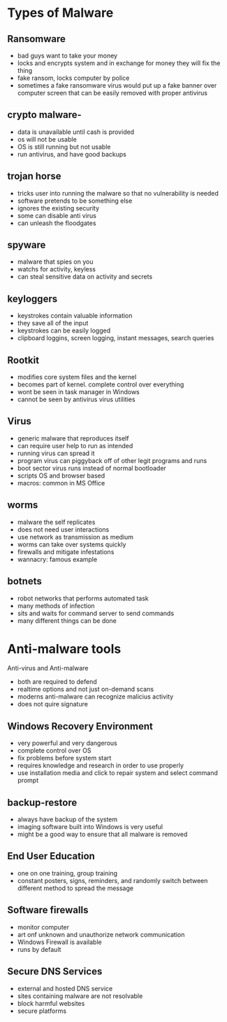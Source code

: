 # Types of Malware
## Ransomware
-  bad guys want to take your money
- locks and encrypts system and in exchange for money they will fix the thing
- fake ransom, locks computer by police
-  sometimes a fake ransomware virus would put up a fake banner over computer screen that can be easily removed with proper antivirus
## crypto malware-
- data is unavailable until cash is provided
-  os will not be usable
- OS is still running but not usable
- run antivirus, and have good backups
## trojan horse
- tricks user into running the malware so that no vulnerability is needed
- software pretends to be something else
- ignores the existing security
- some can disable anti virus
- can unleash the floodgates
## spyware
- malware that spies on you
-  watchs for activity, keyless
- can steal sensitive data on activity and secrets
## keyloggers
- keystrokes contain valuable information
- they save all of the input
- keystrokes can be easily logged
- clipboard loggins, screen logging, instant messages, search queries
## Rootkit
- modifies core system files and the kernel
- becomes part of kernel. complete control over everything
- wont be seen in task manager in Windows
- cannot be seen by antivirus virus utilities
## Virus
- generic malware that reproduces itself
- can require user help to run as intended
- running virus can spread it
- program virus can piggyback off of other legit programs and runs
- boot sector virus runs instead of normal bootloader
- scripts OS and browser based
- macros: common in MS Office
## worms
- malware the self replicates
- does not need user interactions
- use network as transmission as medium
- worms can take over systems quickly
- firewalls and mitigate  infestations
- wannacry: famous example
## botnets
- robot networks that performs automated task
- many methods of infection
- sits and waits for command server to send commands
- many different things can be done

# Anti-malware tools
Anti-virus and Anti-malware
- both are required to defend
- realtime options and not just on-demand scans
- moderns anti-malware can recognize malicius activity
- does not quire signature
## Windows Recovery Environment
- very powerful and very dangerous
-  complete control over OS
- fix problems before system start
- requires knowledge and research in order to use properly
- use installation media and click to repair system and select command prompt
## backup-restore
- always have backup of the system
- imaging software built into Windows is very useful
- might be a good way to ensure that all malware is removed
## End User Education
- one on one training, group training
- constant posters, signs, reminders, and randomly switch between different method to spread the message
## Software firewalls
- monitor computer
- art onf unknown and unauthorize network communication
- Windows Firewall is available
- runs by default
## Secure DNS Services
- external and hosted DNS service
- sites containing malware are not resolvable
- block harmful websites
- secure platforms